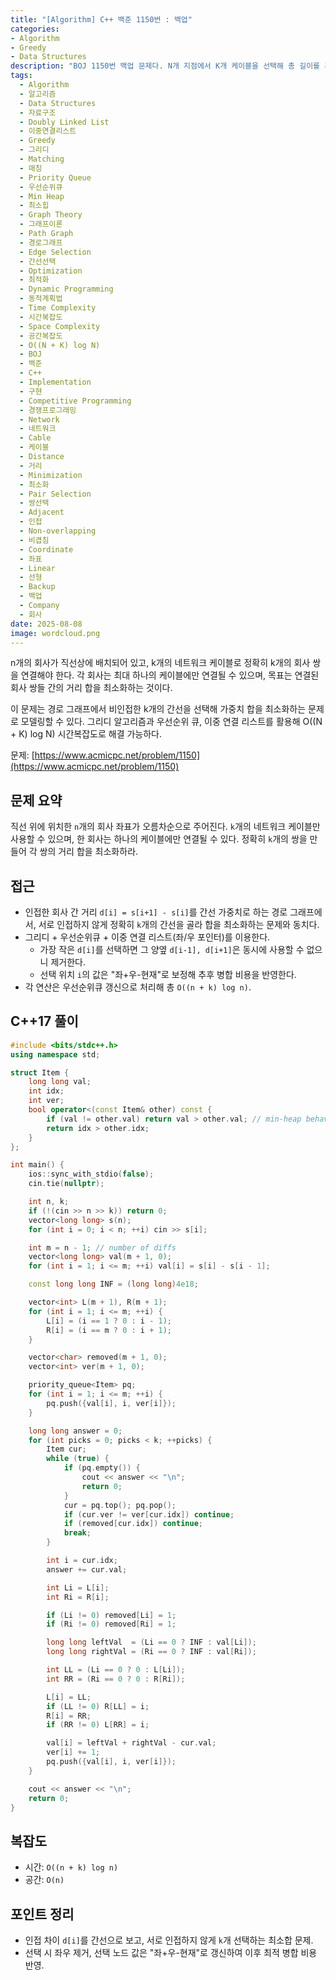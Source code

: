 ```yaml
---
title: "[Algorithm] C++ 백준 1150번 : 백업"
categories:
- Algorithm
- Greedy
- Data Structures
description: "BOJ 1150번 백업 문제다. N개 지점에서 K개 케이블을 선택해 총 길이를 최소화하는 greedy 알고리즘이다. 우선순위 큐와 이중연결리스트로 인접한 케이블 쌍을 효율적으로 관리하며, 선택 시 겹치지 않게 처리한다. O((N+K)logN) 시간복잡도로 해결한다."
tags:
  - Algorithm
  - 알고리즘
  - Data Structures
  - 자료구조
  - Doubly Linked List
  - 이중연결리스트
  - Greedy
  - 그리디
  - Matching
  - 매칭
  - Priority Queue
  - 우선순위큐
  - Min Heap
  - 최소힙
  - Graph Theory
  - 그래프이론
  - Path Graph
  - 경로그래프
  - Edge Selection
  - 간선선택
  - Optimization
  - 최적화
  - Dynamic Programming
  - 동적계획법
  - Time Complexity
  - 시간복잡도
  - Space Complexity
  - 공간복잡도
  - O((N + K) log N)
  - BOJ
  - 백준
  - C++
  - Implementation
  - 구현
  - Competitive Programming
  - 경쟁프로그래밍
  - Network
  - 네트워크
  - Cable
  - 케이블
  - Distance
  - 거리
  - Minimization
  - 최소화
  - Pair Selection
  - 쌍선택
  - Adjacent
  - 인접
  - Non-overlapping
  - 비겹침
  - Coordinate
  - 좌표
  - Linear
  - 선형
  - Backup
  - 백업
  - Company
  - 회사
date: 2025-08-08
image: wordcloud.png
---
```


n개의 회사가 직선상에 배치되어 있고, k개의 네트워크 케이블로 정확히 k개의 회사 쌍을 연결해야 한다. 각 회사는 최대 하나의 케이블에만 연결될 수 있으며, 목표는 연결된 회사 쌍들 간의 거리 합을 최소화하는 것이다. 

이 문제는 경로 그래프에서 비인접한 k개의 간선을 선택해 가중치 합을 최소화하는 문제로 모델링할 수 있다. 그리디 알고리즘과 우선순위 큐, 이중 연결 리스트를 활용해 O((N + K) log N) 시간복잡도로 해결 가능하다.

문제: [https://www.acmicpc.net/problem/1150](https://www.acmicpc.net/problem/1150)

## 문제 요약

직선 위에 위치한 `n`개의 회사 좌표가 오름차순으로 주어진다. `k`개의 네트워크 케이블만 사용할 수 있으며, 한 회사는 하나의 케이블에만 연결될 수 있다. 정확히 `k`개의 쌍을 만들어 각 쌍의 거리 합을 최소화하라.

## 접근

- 인접한 회사 간 거리 `d[i] = s[i+1] - s[i]`를 간선 가중치로 하는 경로 그래프에서, 서로 인접하지 않게 정확히 `k`개의 간선을 골라 합을 최소화하는 문제와 동치다.
- 그리디 + 우선순위큐 + 이중 연결 리스트(좌/우 포인터)를 이용한다.
  - 가장 작은 `d[i]`를 선택하면 그 양옆 `d[i-1], d[i+1]`은 동시에 사용할 수 없으니 제거한다.
  - 선택 위치 `i`의 값은 "좌+우-현재"로 보정해 추후 병합 비용을 반영한다.
- 각 연산은 우선순위큐 갱신으로 처리해 총 `O((n + k) log n)`.

## C++17 풀이

```cpp
#include <bits/stdc++.h>
using namespace std;

struct Item {
    long long val;
    int idx;
    int ver;
    bool operator<(const Item& other) const {
        if (val != other.val) return val > other.val; // min-heap behavior
        return idx > other.idx;
    }
};

int main() {
    ios::sync_with_stdio(false);
    cin.tie(nullptr);

    int n, k;
    if (!(cin >> n >> k)) return 0;
    vector<long long> s(n);
    for (int i = 0; i < n; ++i) cin >> s[i];

    int m = n - 1; // number of diffs
    vector<long long> val(m + 1, 0);
    for (int i = 1; i <= m; ++i) val[i] = s[i] - s[i - 1];

    const long long INF = (long long)4e18;

    vector<int> L(m + 1), R(m + 1);
    for (int i = 1; i <= m; ++i) {
        L[i] = (i == 1 ? 0 : i - 1);
        R[i] = (i == m ? 0 : i + 1);
    }

    vector<char> removed(m + 1, 0);
    vector<int> ver(m + 1, 0);

    priority_queue<Item> pq;
    for (int i = 1; i <= m; ++i) {
        pq.push({val[i], i, ver[i]});
    }

    long long answer = 0;
    for (int picks = 0; picks < k; ++picks) {
        Item cur;
        while (true) {
            if (pq.empty()) {
                cout << answer << "\n";
                return 0;
            }
            cur = pq.top(); pq.pop();
            if (cur.ver != ver[cur.idx]) continue;
            if (removed[cur.idx]) continue;
            break;
        }

        int i = cur.idx;
        answer += cur.val;

        int Li = L[i];
        int Ri = R[i];

        if (Li != 0) removed[Li] = 1;
        if (Ri != 0) removed[Ri] = 1;

        long long leftVal  = (Li == 0 ? INF : val[Li]);
        long long rightVal = (Ri == 0 ? INF : val[Ri]);

        int LL = (Li == 0 ? 0 : L[Li]);
        int RR = (Ri == 0 ? 0 : R[Ri]);

        L[i] = LL;
        if (LL != 0) R[LL] = i;
        R[i] = RR;
        if (RR != 0) L[RR] = i;

        val[i] = leftVal + rightVal - cur.val;
        ver[i] += 1;
        pq.push({val[i], i, ver[i]});
    }

    cout << answer << "\n";
    return 0;
}
```

## 복잡도

- 시간: `O((n + k) log n)`
- 공간: `O(n)`

## 포인트 정리

- 인접 차이 `d[i]`를 간선으로 보고, 서로 인접하지 않게 `k`개 선택하는 최소합 문제.
- 선택 시 좌우 제거, 선택 노드 값은 "좌+우-현재"로 갱신하여 이후 최적 병합 비용 반영.






